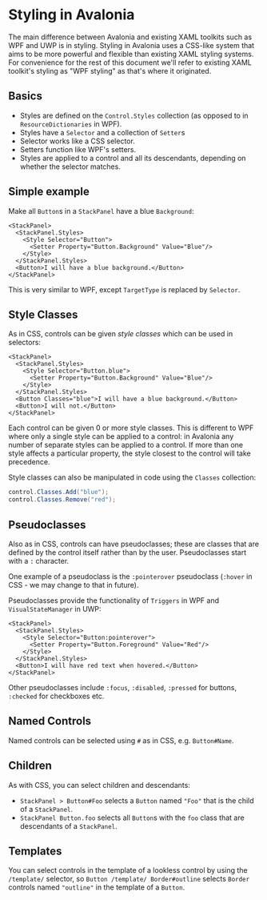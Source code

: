 # Styling in Avalonia

The main difference between Avalonia and existing XAML toolkits such as WPF and
UWP is in styling. Styling in Avalonia uses a CSS-like system that aims to be
more powerful and flexible than existing XAML styling systems. For convenience
for the rest of this document we'll refer to existing XAML toolkit's styling as
"WPF styling" as that's where it originated.

## Basics

- Styles are defined on the `Control.Styles` collection (as opposed to in
`ResourceDictionaries` in WPF).
- Styles have a `Selector` and a collection of `Setter`s
- Selector works like a CSS selector.
- Setters function like WPF's setters.
- Styles are applied to a control and all its descendants, depending on whether
  the selector matches.

## Simple example

Make all `Button`s in a `StackPanel` have a blue `Background`:

```xaml
<StackPanel>
  <StackPanel.Styles>
    <Style Selector="Button">
      <Setter Property="Button.Background" Value="Blue"/>
    </Style>
  </StackPanel.Styles>
  <Button>I will have a blue background.</Button>
</StackPanel>
```

This is very similar to WPF, except `TargetType` is replaced by `Selector`.

## Style Classes

As in CSS, controls can be given *style classes* which can be used in selectors:

```xaml
<StackPanel>
  <StackPanel.Styles>
    <Style Selector="Button.blue">
      <Setter Property="Button.Background" Value="Blue"/>
    </Style>
  </StackPanel.Styles>
  <Button Classes="blue">I will have a blue background.</Button>
  <Button>I will not.</Button>
</StackPanel>
```

Each control can be given 0 or more style classes. This is different to WPF
where only a single style can be applied to a control: in Avalonia any number
of separate styles can be applied to a control. If more than one style affects
a particular property, the style closest to the control will take precedence.

Style classes can also be manipulated in code using the `Classes` collection:

```csharp
control.Classes.Add("blue");
control.Classes.Remove("red");
```

## Pseudoclasses

Also as in CSS, controls can have pseudoclasses; these are classes that are
defined by the control itself rather than by the user. Pseudoclasses start
with a `:` character.

One example of a pseudoclass is the `:pointerover`
pseudoclass (`:hover` in CSS - we may change to that in future).

Pseudoclasses provide the functionality of `Triggers` in WPF and
`VisualStateManager` in UWP:

```xaml
<StackPanel>
  <StackPanel.Styles>
    <Style Selector="Button:pointerover">
      <Setter Property="Button.Foreground" Value="Red"/>
    </Style>
  </StackPanel.Styles>
  <Button>I will have red text when hovered.</Button>
</StackPanel>
```

Other pseudoclasses include `:focus`, `:disabled`, `:pressed` for buttons,
`:checked` for checkboxes etc.

## Named Controls

Named controls can be selected using `#` as in CSS, e.g. `Button#Name`.

## Children

As with CSS, you can select children and descendants:

- `StackPanel > Button#Foo` selects a `Button` named `"Foo"` that is the child
  of a `StackPanel`.
- `StackPanel Button.foo` selects all `Button`s with the `foo` class that are
  descendants of a `StackPanel`.

## Templates

You can select controls in the template of a lookless control by using the
`/template/` selector, so `Button /template/ Border#outline` selects `Border`
controls named `"outline"` in the template of a `Button`.

